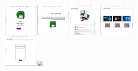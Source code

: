<img width="100px" src="./doc/1.png" >
<img width="100px" src="./doc/2.png" >
<img width="100px" src="./doc/3.png" >
<img width="100px" src="./doc/4.png" >
<img width="100px" src="./doc/5.png" >
<img width="100px" src="./doc/6.png" >
